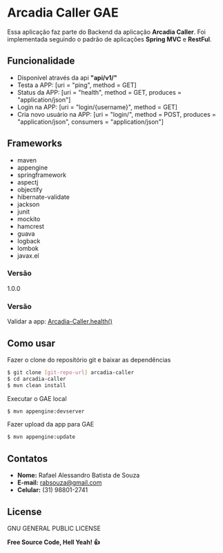 # Arcadia Caller GAE

Essa aplicação faz parte do Backend da aplicação **Arcadia Caller**.
Foi implementada seguindo o padrão de aplicações **Spring MVC** e **RestFul**.


## Funcionalidade

* Disponível através da api **"api/v1/"**
* Testa a APP: [uri = "ping", method = GET]
* Status da APP: [uri = "health", method = GET, produces = "application/json"]
* Login na APP: [uri = "login/{username}", method = GET]
* Cria novo usuário na APP: [uri = "login/", method = POST, produces = "application/json", consumers = "application/json"]


## Frameworks

* maven
* appengine
* springframework
* aspectj
* objectify
* hibernate-validate
* jackson
* junit
* mockito
* hamcrest
* guava
* logback
* lombok
* javax.el

### Versão

1.0.0

### Versão

Validar a app: [Arcadia-Caller.health()]

## Como usar

Fazer o clone do reposítório git e baixar as dependências
```sh
$ git clone [git-repo-url] arcadia-caller
$ cd arcadia-caller
$ mvn clean install
```
Executar o GAE local
```sh
$ mvn appengine:devserver
```
Fazer upload da app para GAE
```sh
$ mvn appengine:update
```

## Contatos

- **Nome:** Rafael Alessandro Batista de Souza
- **E-mail:** rabsouza@gmail.com
- **Celular:** (31) 98801-2741

## License

GNU GENERAL PUBLIC LICENSE




**Free Source Code, Hell Yeah! :+1:**

[//]: # (These are reference links used in the body of this note and get stripped out when the markdown processor does its job. There is no need to format nicely because it shouldn't be seen. Thanks SO - http://stackoverflow.com/questions/4823468/store-comments-in-markdown-syntax)

[Arcadia-Caller.health()]: <https://arcadia-caller.appspot.com/api/v1/health>
